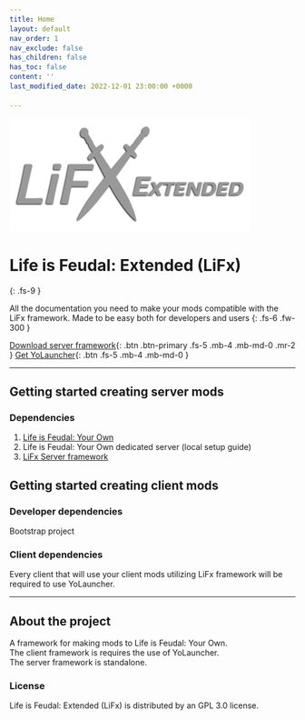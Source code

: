 ```yaml
---
title: Home
layout: default
nav_order: 1
nav_exclude: false
has_children: false
has_toc: false
content: ''
last_modified_date: 2022-12-01 23:00:00 +0000

---
```

![](/uploads/lifx-lightgrey-logo.png)

# Life is Feudal: Extended (LiFx)
{: .fs-9 }

All the documentation you need to make your mods compatible with the LiFx framework. Made to be easy both for developers and users
{: .fs-6 .fw-300 }

[Download server framework](/docs/Releases/server-mod/){: .btn .btn-primary .fs-5 .mb-4 .mb-md-0 .mr-2 } [Get YoLauncher](https://yolauncher.app){: .btn .fs-5 .mb-4 .mb-md-0 }

***

## Getting started creating server mods

### Dependencies

1. [Life is Feudal: Your Own](https://store.steampowered.com/app/290080/Life_is_Feudal_Your_Own/)
2. Life is Feudal: Your Own dedicated server (local setup guide)
3. [LiFx Server framework](/docs/Releases/server-mod/)

## Getting started creating client mods

### Developer dependencies

Bootstrap project

### Client dependencies

Every client that will use your client mods utilizing LiFx framework will be required to use YoLauncher.

***

## About the project

A framework for making mods to Life is Feudal: Your Own.  
The client framework is requires the use of YoLauncher.  
The server framework is standalone.

### License

Life is Feudal: Extended (LiFx) is distributed by an GPL 3.0 license.